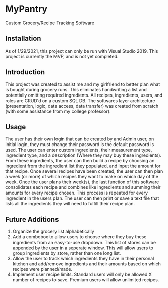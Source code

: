 # MyPantry
Custom Grocery/Recipe Tracking Software

## Installation
As of 1/29/2021, this project can only be run with Visual Studio 2019. This project is currently the MVP, and is not yet completed.

## Introduction
This project was created to assist me and my girlfriend to better plan what is bought during grocery runs. This eliminates handwriting a list and potentially omitting required ingredients. All recipes, ingredients, users, and roles are CRUD'd on a custom SQL DB. The softwares layer architecture (presentation, logic, data access, data transfer) was created from scratch (with some assistance from my college professor).

## Usage
The user has their own login that can be created by and Admin user, on initial login, they must change their password is the default password is used. The user can enter custom ingredients, their measurement type, ingredient type, and a description (Where they may buy these ingredients). From these ingredients, the user can then build a recipe by choosing an ingredient from the ingredient list they populated, and input the amount for that recipe. Once several recipes have been created, the user can then plan a week (or more) of which recipes they want to make on which day of the week. Once the user plans their week(s), the last function of this software consolidates each recipe and combines like ingredients and summing their amounts for every recipe chosen. This process is repeated for every ingredient in the users plan. The user can then print or save a text file that lists all the ingredients they will need to fulfill their recipe plan.

## Future Additions
1) Organize the grocery list alphabetically
2) Add a combobox to allow users to choose where they buy these ingredients from an easy-to-use dropdown. This list of stores can be appended by the user in a seperate window. This will allow users to group ingredients by store, rather than one long list.
3) Allow the user to track which ingredients they have in their personal kitchen and add/remove ingredients and their amounts based on which recipes were planned/made.
4) Implement user recipe limits. Standard users will only be allowed X number of recipes to save. Premium users will allow unlimited recipes.
